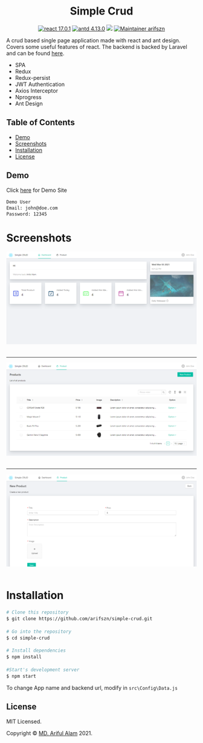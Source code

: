 <h1 align="center">Simple Crud</h1>

<p align="center">
    <a href="https://reactjs.org/"><img src="https://img.shields.io/badge/react-17.0.1-blue" alt="react 17.0.1"></a>
    <a href="https://reactjs.org/"><img src="https://img.shields.io/badge/antd-4.13.0-9cf" alt="antd 4.13.0"></a>
    <a href="https://github.com/arifszn/simple-crud/blob/main/LICENSE"><img src="https://img.shields.io/github/license/arifszn/simple-crud"/></a>
    <a href="https://arifszn.github.io/"><img src="https://img.shields.io/badge/maintainer-arifszn-informational" alt="Maintainer arifszn"/></a>
</p>

A crud based single page application made with react and ant design. Covers some useful features of react. The backend is backed by Laravel and can be found <a href="https://github.com/arifszn/simple-crud-backend">here</a>.

* SPA
* Redux
* Redux-persist
* JWT Authentication
* Axios Interceptor
* Nprogress
* Ant Design

## Table of Contents

* [Demo](#demo)
* [Screenshots](#screenshots)
* [Installation](#installation)
* [License](#license)


## Demo ##

Click [here](https://simplecrud.arifszn.com) for Demo Site <br />

```
Demo User
Email: john@doe.com
Password: 12345
```

# Screenshots

![Dashboard](https://raw.githubusercontent.com/arifszn/simple-crud/main/public/assets/img/screenshots/1.png)
<br />
<br />

***

![Products](https://raw.githubusercontent.com/arifszn/simple-crud/main/public/assets/img/screenshots/2.png)
<br />
<br />

***

![New Product](https://raw.githubusercontent.com/arifszn/simple-crud/main/public/assets/img/screenshots/3.png)
<br />
<br />


# Installation

```bash
# Clone this repository
$ git clone https://github.com/arifszn/simple-crud.git

# Go into the repository
$ cd simple-crud

# Install dependencies
$ npm install

#Start's development server
$ npm start
```

To change App name and backend url, modify in <code>src\Config\Data.js</code>


## License

<p>MIT Licensed.</p>
<p>Copyright © <a href="https://arifszn.github.io">MD. Ariful Alam</a> 2021.</p>
